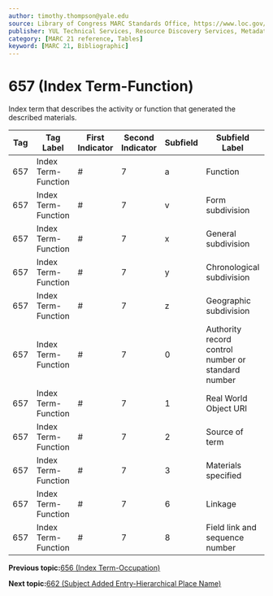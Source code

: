 ```yaml
---
author: timothy.thompson@yale.edu
source: Library of Congress MARC Standards Office, https://www.loc.gov/marc/bibliographic/bd657.html
publisher: YUL Technical Services, Resource Discovery Services, Metadata Services Unit
category: [MARC 21 reference, Tables]
keyword: [MARC 21, Bibliographic]
---
```


# 657 \(Index Term-Function\)

Index term that describes the activity or function that generated the described materials.

|Tag|Tag Label|First Indicator|Second Indicator|Subfield|Subfield Label|Repeatable|
|---|---------|---------------|----------------|--------|--------------|----------|
|657|Index Term-Function|\#|7|a|Function|F|
|657|Index Term-Function|\#|7|v|Form subdivision|T|
|657|Index Term-Function|\#|7|x|General subdivision|T|
|657|Index Term-Function|\#|7|y|Chronological subdivision|T|
|657|Index Term-Function|\#|7|z|Geographic subdivision|T|
|657|Index Term-Function|\#|7|0|Authority record control number or standard number|T|
|657|Index Term-Function|\#|7|1|Real World Object URI|T|
|657|Index Term-Function|\#|7|2|Source of term|F|
|657|Index Term-Function|\#|7|3|Materials specified|F|
|657|Index Term-Function|\#|7|6|Linkage|F|
|657|Index Term-Function|\#|7|8|Field link and sequence number|T|

**Previous topic:**[656 \(Index Term-Occupation\)](../tables/656_bib_table.md)

**Next topic:**[662 \(Subject Added Entry-Hierarchical Place Name\)](../tables/662_bib_table.md)

